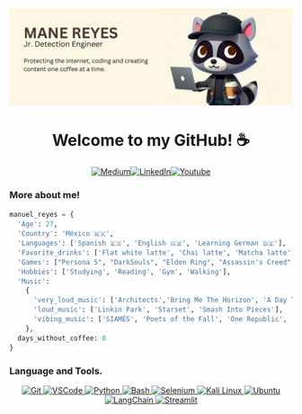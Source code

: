 ![README cover](https://github.com/manereyes/manereyes/blob/main/GitHub_Readme.png?raw=true)


<h1 align=center>Welcome to my GitHub! ☕️</h1>
<p align=center>
  <a href="https://medium.com/@Architekt.exe" target="_blank"><img alt="Medium" src="https://img.shields.io/badge/medium-%2312100E.svg?&style=for-the-badge&logo=medium&logoColor=white" /></a><a href="https://www.linkedin.com/in/manuelrl97" target="_blank"><img alt="LinkedIn" src="https://img.shields.io/badge/linkedin-%230077B5.svg?&style=for-the-badge&logo=linkedin&logoColor=white" /></a><a href="https://www.youtube.com/@manereyes_ia" target="_blank"><img alt="Youtube" src="https://img.shields.io/badge/YouTube-%23FF0000.svg?style=for-the-badge&logo=YouTube&logoColor=white" /></a>
</p>
<h3>More about me!</h3>

```python
manuel_reyes = {
  'Age': 27,
  'Country': 'México 🇲🇽',
  'Languages': ['Spanish 🇪🇸', 'English 🇬🇧', 'Learning German 🇩🇪'],
  'Favorite_drinks': ['Flat white latte', 'Chai latte', 'Matcha latte'],
  'Games': ["Persona 5", "DarkSouls", "Elden Ring", "Assassin's Creed", "Halo", "Rainbow Six Siege", "League of Legends"],
  'Hobbies': ['Studying', 'Reading', 'Gym', 'Walking'],
  'Music':
    {
      'very_loud_music': ['Architects','Bring Me The Horizon', 'A Day To Remember', 'Sleep Token', 'I Prevail'],
      'loud_music': ['Linkin Park', 'Starset', 'Smash Into Pieces'],
      'vibing_music': ['SIAMÉS', 'Poets of the Fall', 'One Republic', 'Imagine Dragons', 'Fall Out Boy']
    },
  days_without_coffee: 0
}
```
<h3>Language and Tools. </h3>
<p align=center>
  <a href="https://git-scm.com/" target="_blank"> <img src="https://user-images.githubusercontent.com/25181517/192108372-f71d70ac-7ae6-4c0d-8395-51d8870c2ef0.png" alt="Git" width="40" height="40"/>
  <a href="https://code.visualstudio.com/" target="_blank"> <img src="https://user-images.githubusercontent.com/25181517/192108891-d86b6220-e232-423a-bf5f-90903e6887c3.png" alt="VSCode" width="40" height="40"/>
  <a href="https://www.python.org/" target="_blank"> <img src="https://user-images.githubusercontent.com/25181517/183423507-c056a6f9-1ba8-4312-a350-19bcbc5a8697.png" alt="Python" width="40" height="40"/>
  <a href="" target="_blank"> <img src="https://user-images.githubusercontent.com/25181517/192158606-7c2ef6bd-6e04-47cf-b5bc-da2797cb5bda.png" alt="Bash" width="40" height="40"/>
  <a href="https://www.selenium.dev/" target="_blank"> <img src="https://user-images.githubusercontent.com/25181517/184103699-d1b83c07-2d83-4d99-9a1e-83bd89e08117.png" alt="Selenium" width="40" height="40"/>
  <a href="https://www.kali.org/" target="_blank"> <img src="https://github.com/user-attachments/assets/4cf282d2-b46f-43b7-aab6-19604cc5a683" alt="Kali Linux" width="40" height="40"/>
  <a href="https://ubuntu.com/download/desktop" target="_blank"> <img src="https://user-images.githubusercontent.com/25181517/186884153-99edc188-e4aa-4c84-91b0-e2df260ebc33.png" alt="Ubuntu" width="40" height="40"/>
  <a href="https://www.langchain.com/" target="_blank"> <img src="https://api.nuget.org/v3-flatcontainer/langchain/0.15.0/icon" alt="LangChain" width="50" height="50"/>
  <a href="https://streamlit.io/" target="_blank"> <img src="https://seeklogo.com/images/S/streamlit-logo-1A3B208AE4-seeklogo.com.png" alt="Streamlit" width="50" height="40"/>

</p>

<!---
manereyes/manereyes is a ✨ special ✨ repository because its `README.md` (this file) appears on your GitHub profile.
You can click the Preview link to take a look at your changes.
--->
